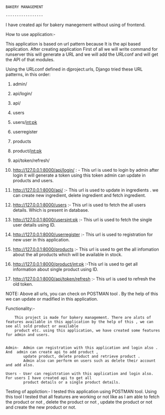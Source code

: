                                                                            BAKERY MANAGEMENT
                                                                           -----------------


I have created api for bakery manegement without using of frontend.

How to use application:-

This application is based on url pattern because It is the api based application. After creating application First of all we will write command for runserver this will generate a URL and we will add the  URLconf and will get the API of that modules.

    
Using the URLconf defined in djproject.urls, Django tried these URL patterns, in this order:

1) admin/
2) api/login/
3) api/
4) users
5) users/<int:pk>
6) userregister
7) products
8) product/<int:pk>
9) api/token/refresh/ 


1) http://127.0.0.1:8000/api/login/ : - This url is used to login by admin after login it will generate a token using this token admin can update in products and users.

2) http://127.0.0.1:8000/api/ :- This url is used to update in ingredients . we can create new ingredient, delete ingredient and fetch ingredient.

3) http://127.0.0.1:8000/users :- This url is used to fetch the all users details. Which is present in database.

4) http://127.0.0.1:8000/users<int:pk> :- This url is used to fetch the single user details using ID.

5) http://127.0.0.1:8000/userregister :- This url is used to registration for new user in this application.

6) http://127.0.0.1:8000/products :- This url is used to get the all infomation about the all products which will be available in stock.

7) http://127.0.0.1:8000/product/<int:pk> :-This url is used to get all information about single product using ID.

8) http://127.0.0.1:8000/api/token/refresh :- This url is used to refresh the old token.


NOTE:  Above all urls, you can check on POSTMAN tool . By the help of this we can update or madified in this application.
        
Functionality:- 

        This project is made for bakery management. There are alots of features available in this application by the help of this , we can see all sold product or available
        product etc. using this application, we have created some features for admin and users.

    
    Admin-  Admin can registration with this application and login also . And  admin can create api to add product ,   
            update product, delete product and retrieve product .
            Admin also can perform on users such as delete their account and add also.

    Users - User can registration with this application and login also. For users I have created api to get all 
            product details or a single product details.

Testing of appliction:-
        I tested this application using POSTMAN tool.
        Using this tool I tested that all features are working or not like as I am able to fetch the product or not , delete the product or not , update the product or not and
        create the new product or not.  
  
